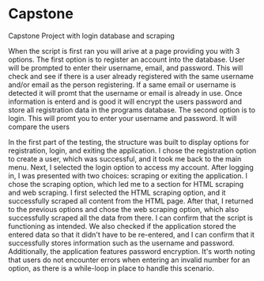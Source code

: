 # Capstone
Capstone Project with login database and scraping

When the script is first ran you will arive at a page providing you with 3 options. The first option is to register an account into the database. User will be prompted to enter their username, email, and password. This will check and see if there is a user already registered with the same username and/or email as the person registering. If a same email or username is detected it will promt that the username or email is already in use. Once information is enterd and is good it will encrypt the users password and store all registration data in the programs database. The second option is to login. This will promt you to enter your username and password. It will compare the users


In the first part of the testing, the structure was built to display options for registration, login, and exiting the application. I chose the registration option to create a user, which was successful, and it took me back to the main menu. Next, I selected the login option to access my account. After logging in, I was presented with two choices: scraping or exiting the application. I chose the scraping option, which led me to a section for HTML scraping and web scraping. I first selected the HTML scraping option, and it successfully scraped all content from the HTML page. After that, I returned to the previous options and chose the web scraping option, which also successfully scraped all the data from there. I can confirm that the script is functioning as intended. We also checked if the application stored the entered data so that it didn't have to be re-entered, and I can confirm that it successfully stores information such as the username and password. Additionally, the application features password encryption. It's worth noting that users do not encounter errors when entering an invalid number for an option, as there is a while-loop in place to handle this scenario.

